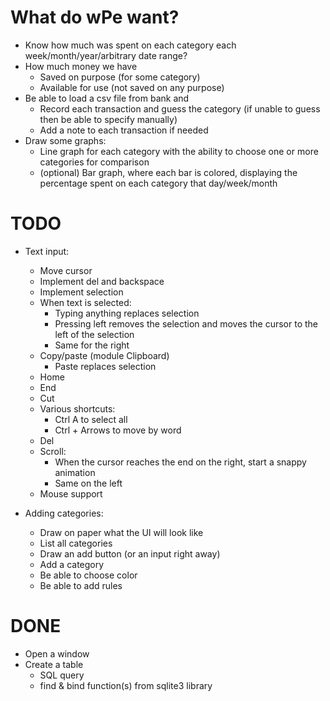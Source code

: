 # What do wPe want?

- Know how much was spent on each category each week/month/year/arbitrary date range?
- How much money we have
    - Saved on purpose (for some category)
    - Available for use (not saved on any purpose)
- Be able to load a csv file from bank and
    - Record each transaction and guess the category (if unable to guess then be able to specify manually)
    - Add a note to each transaction if needed
- Draw some graphs:
    - Line graph for each category with the ability to choose one or more categories for comparison
    - (optional) Bar graph, where each bar is colored, displaying the percentage spent on each category that day/week/month


# TODO

- Text input:
    + Move cursor
    + Implement del and backspace
    + Implement selection
    + When text is selected:
        + Typing anything replaces selection
        + Pressing left removes the selection and moves the cursor to the left of the selection
        + Same for the right
    + Copy/paste (module Clipboard)
        + Paste replaces selection
    + Home
    + End
    + Cut
    - Various shortcuts:
        + Ctrl A to select all
        - Ctrl + Arrows to move by word
    + Del
    - Scroll:
        - When the cursor reaches the end on the right, start a snappy animation
        - Same on the left
    - Mouse support

- Adding categories:
    + Draw on paper what the UI will look like
    + List all categories
    - Draw an add button (or an input right away)
    - Add a category
    - Be able to choose color
    - Be able to add rules


# DONE

+ Open a window
+ Create a table
    + SQL query
    + find & bind function(s) from sqlite3 library
